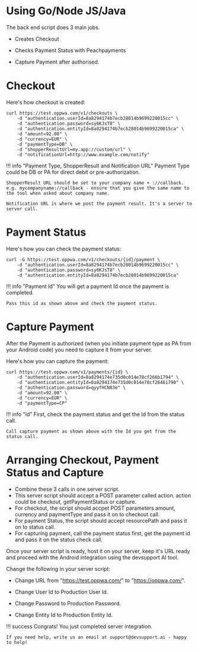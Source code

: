# Using Go/Node JS/Java

The back end script does 3 main jobs.

* Creates Checkout

* Checks Payment Status with Peachpayments

* Capture Payment after authorised.

# Checkout

Here's how checkout is created:

``` curl
curl https://test.oppwa.com/v1/checkouts \
	-d "authentication.userId=8a8294174b7ecb28014b9699220015cc" \
	-d "authentication.password=sy6KJsT8" \
	-d "authentication.entityId=8a8294174b7ecb28014b9699220015ca" \
	-d "amount=92.00" \
	-d "currency=EUR" \
	-d "paymentType=DB" \
	-d "shopperResultUrl=my.app://custom/url" \
	-d "notificationUrl=http://www.example.com/notify"
```

!!! info "Payment Type, ShopperResult and Notification URL" 
	Payment Type could be DB or PA for direct debit or pre-authorization.
	
	ShopperResult URL should be set to your company name + ://callback. e.g. mycompanyname://callback - ensure that you give the same name to the tool when asked about company name.

	Notification URL is where we post the payment result. It's a server to server call.

# Payment Status
Here's how you can check the payment status:

``` curl
curl -G https://test.oppwa.com/v1/checkouts/{id}/payment \
	-d "authentication.userId=8a8294174b7ecb28014b9699220015cc" \
	-d "authentication.password=sy6KJsT8" \
	-d "authentication.entityId=8a8294174b7ecb28014b9699220015ca"
```

!!! info "Payment Id" 
	You will get a payment Id once the payment is completed. 

	Pass this id as shown above and check the payment status. 


# Capture Payment
After the Payment is authorized (when you initiate payment type as PA from your Android code) you need to capture it from your server.

Here's how you can capture the payment:

``` curl
curl https://test.oppwa.com/v1/payments/{id} \
	-d "authentication.userId=8a8294174e735d0c014e78cf266b1794" \
	-d "authentication.entityId=8a8294174e735d0c014e78cf26461790" \
	-d "authentication.password=qyyfHCN83e" \
	-d "amount=92.00" \
	-d "currency=EUR" \
	-d "paymentType=CP"
```

!!! info "Id" 
	First, check the payment status and get the Id from the status call. 

	Call capture payment as shown above with the Id you get from the status call. 

# Arranging Checkout, Payment Status and Capture

* Combine these 3 calls in one server script.
* This server script should accept a POST parameter called action. action could be checkout, getPaymentStatus or capture.
* For checkout, the script should accpet POST parameters amount, currency and paymentType and pass it on to checkout call.
* For payment Status, the script should accept resourcePath and pass it on to status call.
* For capturing payment, call the payment status first, get the payment id and pass it on the status check call.

Once your server script is ready, host it on your server, keep it's URL ready and proceed with the Android integration using the devsupport AI tool.

Change the following in your server script:

* Change URL from "https://test.oppwa.com/" to "https://oppwa.com/".

* Change User Id to Production User Id.

* Change Password to Production Password.

* Change Entity Id to Production Entity Id.

!!! success
	Congrats! You just completed server integration. 

	If you need help, write us an email at support@devsupport.ai - happy to help!